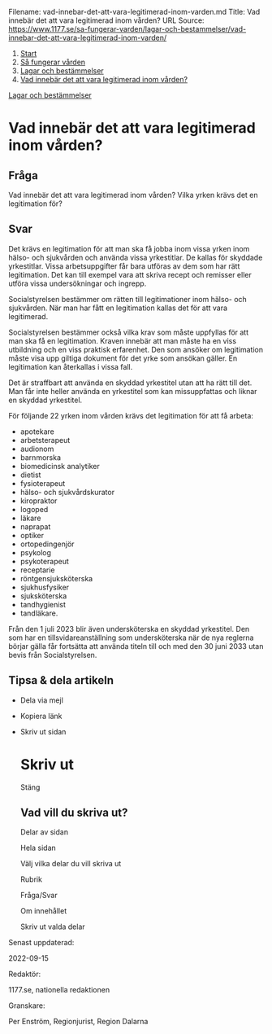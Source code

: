 Filename: vad-innebar-det-att-vara-legitimerad-inom-varden.md
Title: Vad innebär det att vara legitimerad inom vården?
URL Source: https://www.1177.se/sa-fungerar-varden/lagar-och-bestammelser/vad-innebar-det-att-vara-legitimerad-inom-varden/

1.  [Start](https://www.1177.se/)
2.  [Så fungerar vården](https://www.1177.se/sa-fungerar-varden/)
3.  [Lagar och bestämmelser](https://www.1177.se/sa-fungerar-varden/lagar-och-bestammelser/)
4.  [Vad innebär det att vara legitimerad inom vården?](https://www.1177.se/sa-fungerar-varden/lagar-och-bestammelser/vad-innebar-det-att-vara-legitimerad-inom-varden/)

[Lagar och bestämmelser](https://www.1177.se/sa-fungerar-varden/lagar-och-bestammelser/)

Vad innebär det att vara legitimerad inom vården?
=================================================

Fråga
-----

Vad innebär det att vara legitimerad inom vården? Vilka yrken krävs det en legitimation för?

Svar
----

Det krävs en legitimation för att man ska få jobba inom vissa yrken inom hälso- och sjukvården och använda vissa yrkestitlar. De kallas för skyddade yrkestitlar. Vissa arbetsuppgifter får bara utföras av dem som har rätt legitimation. Det kan till exempel vara att skriva recept och remisser eller utföra vissa undersökningar och ingrepp.

Socialstyrelsen bestämmer om rätten till legitimationer inom hälso- och sjukvården. När man har fått en legitimation kallas det för att vara legitimerad.

Socialstyrelsen bestämmer också vilka krav som måste uppfyllas för att man ska få en legitimation. Kraven innebär att man måste ha en viss utbildning och en viss praktisk erfarenhet. Den som ansöker om legitimation måste visa upp giltiga dokument för det yrke som ansökan gäller. En legitimation kan återkallas i vissa fall.

Det är straffbart att använda en skyddad yrkestitel utan att ha rätt till det. Man får inte heller använda en yrkestitel som kan missuppfattas och liknar en skyddad yrkestitel.

För följande 22 yrken inom vården krävs det legitimation för att få arbeta:

*   apotekare
*   arbetsterapeut
*   audionom
*   barnmorska
*   biomedicinsk analytiker
*   dietist
*   fysioterapeut
*   hälso- och sjukvårdskurator
*   kiropraktor
*   logoped
*   läkare
*   naprapat
*   optiker
*   ortopedingenjör
*   psykolog
*   psykoterapeut
*   receptarie
*   röntgensjuksköterska
*   sjukhusfysiker
*   sjuksköterska
*   tandhygienist
*   tandläkare.

Från den 1 juli 2023 blir även undersköterska en skyddad yrkestitel. Den som har en tillsvidareanställning som undersköterska när de nya reglerna börjar gälla får fortsätta att använda titeln till och med den 30 juni 2033 utan bevis från Socialstyrelsen.

Tipsa & dela artikeln
---------------------

*   Dela via mejl
*   Kopiera länk
*   Skriv ut sidan
    
    Skriv ut
    ========
    
    Stäng
    
    Vad vill du skriva ut?
    ----------------------
    
    Delar av sidan
    
    Hela sidan
    
    Välj vilka delar du vill skriva ut
    
    Rubrik
    
    Fråga/Svar
    
    Om innehållet
    
    Skriv ut valda delar
    

Senast uppdaterad:

2022-09-15

Redaktör:

1177.se, nationella redaktionen

Granskare:

Per Enström, Regionjurist, Region Dalarna

